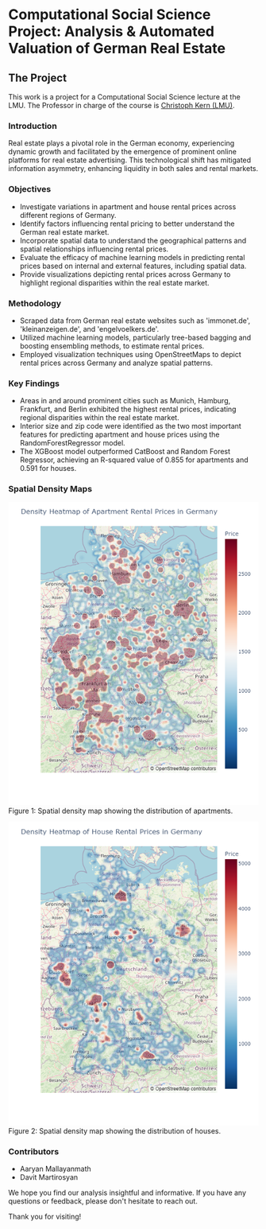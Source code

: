 # Computational Social Science Project: Analysis & Automated Valuation of German Real Estate
## The Project
This work is a project for a Computational Social Science lecture at the LMU. The Professor in charge of the course is [Christoph Kern (LMU)](https://www.stat.lmu.de/soda/en/team/contact-page/christoph-kern-11bd67d0.html).

### Introduction
Real estate plays a pivotal role in the German economy, experiencing dynamic growth and facilitated by the emergence of prominent online platforms for real estate advertising. This technological shift has mitigated information asymmetry, enhancing liquidity in both sales and rental markets.

### Objectives
- Investigate variations in apartment and house rental prices across different regions of Germany.
- Identify factors influencing rental pricing to better understand the German real estate market.
- Incorporate spatial data to understand the geographical patterns and spatial relationships influencing rental prices.
- Evaluate the efficacy of machine learning models in predicting rental prices based on internal and external features, including spatial data.
- Provide visualizations depicting rental prices across Germany to highlight regional disparities within the real estate market.

### Methodology
- Scraped data from German real estate websites such as 'immonet.de', 'kleinanzeigen.de', and 'engelvoelkers.de'.
- Utilized machine learning models, particularly tree-based bagging and boosting ensembling methods, to estimate rental prices.
- Employed visualization techniques using OpenStreetMaps to depict rental prices across Germany and analyze spatial patterns.

### Key Findings
- Areas in and around prominent cities such as Munich, Hamburg, Frankfurt, and Berlin exhibited the highest rental prices, indicating regional disparities within the real estate market.
- Interior size and zip code were identified as the two most important features for predicting apartment and house prices using the RandomForestRegressor model.
- The XGBoost model outperformed CatBoost and Random Forest Regressor, achieving an R-squared value of 0.855 for apartments and 0.591 for houses.

### Spatial Density Maps

![Apartments Density Map](Plots/apartheatmap.png)
Figure 1: Spatial density map showing the distribution of apartments.

![Houses Density Map](Plots/housesheatmap.png)
Figure 2: Spatial density map showing the distribution of houses.



### Contributors
- Aaryan Mallayanmath
- Davit Martirosyan

We hope you find our analysis insightful and informative. If you have any questions or feedback, please don't hesitate to reach out.

Thank you for visiting!
